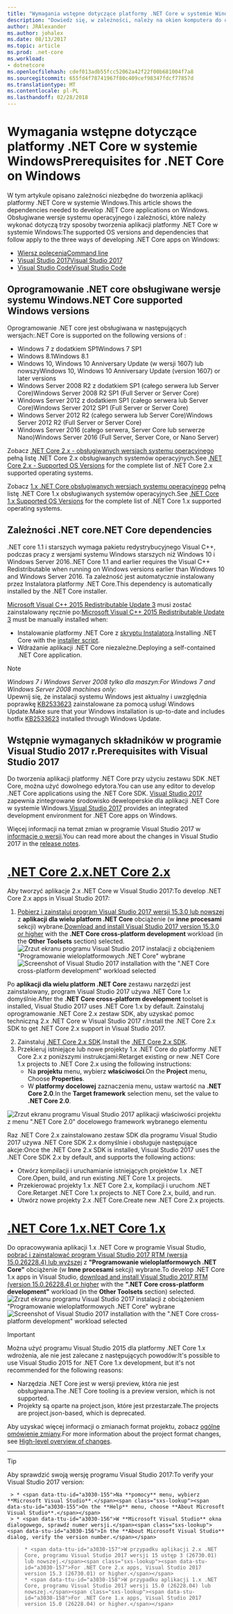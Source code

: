 ```yaml
---
title: "Wymagania wstępne dotyczące platformy .NET Core w systemie Windows"
description: "Dowiedz się, w zależności, należy na okien komputera do opracowywania i uruchamiania aplikacji .NET Core."
author: JRAlexander
ms.author: johalex
ms.date: 08/13/2017
ms.topic: article
ms.prod: .net-core
ms.workload:
- dotnetcore
ms.openlocfilehash: cdef013adb55fcc52062a42f22f00b681004f7a8
ms.sourcegitcommit: 655fd4f78741967f80c409cef98347fdcf77857d
ms.translationtype: MT
ms.contentlocale: pl-PL
ms.lasthandoff: 02/28/2018
---
```

# <a name="prerequisites-for-net-core-on-windows"></a><span data-ttu-id="a3030-103">Wymagania wstępne dotyczące platformy .NET Core w systemie Windows</span><span class="sxs-lookup"><span data-stu-id="a3030-103">Prerequisites for .NET Core on Windows</span></span>

<span data-ttu-id="a3030-104">W tym artykule opisano zależności niezbędne do tworzenia aplikacji platformy .NET Core w systemie Windows.</span><span class="sxs-lookup"><span data-stu-id="a3030-104">This article shows the dependencies needed to develop .NET Core applications on Windows.</span></span> <span data-ttu-id="a3030-105">Obsługiwane wersje systemu operacyjnego i zależności, które należy wykonać dotyczą trzy sposoby tworzenia aplikacji platformy .NET Core w systemie Windows:</span><span class="sxs-lookup"><span data-stu-id="a3030-105">The supported OS versions and dependencies that follow apply to the three ways of developing .NET Core apps on Windows:</span></span>

* [<span data-ttu-id="a3030-106">Wiersz polecenia</span><span class="sxs-lookup"><span data-stu-id="a3030-106">Command line</span></span>](tutorials/using-with-xplat-cli.md)
* [<span data-ttu-id="a3030-107">Visual Studio 2017</span><span class="sxs-lookup"><span data-stu-id="a3030-107">Visual Studio 2017</span></span>](https://aka.ms/vsdownload?utm_source=mscom&utm_campaign=msdocs)
* [<span data-ttu-id="a3030-108">Visual Studio Code</span><span class="sxs-lookup"><span data-stu-id="a3030-108">Visual Studio Code</span></span>](https://code.visualstudio.com/)

## <a name="net-core-supported-windows-versions"></a><span data-ttu-id="a3030-109">Oprogramowanie .NET core obsługiwane wersje systemu Windows</span><span class="sxs-lookup"><span data-stu-id="a3030-109">.NET Core supported Windows versions</span></span>

<span data-ttu-id="a3030-110">Oprogramowanie .NET core jest obsługiwana w następujących wersjach:</span><span class="sxs-lookup"><span data-stu-id="a3030-110">.NET Core is supported on the following versions of :</span></span>

* <span data-ttu-id="a3030-111">Windows 7 z dodatkiem SP1</span><span class="sxs-lookup"><span data-stu-id="a3030-111">Windows 7 SP1</span></span>
* <span data-ttu-id="a3030-112">Windows 8.1</span><span class="sxs-lookup"><span data-stu-id="a3030-112">Windows 8.1</span></span>
* <span data-ttu-id="a3030-113">Windows 10, Windows 10 Anniversary Update (w wersji 1607) lub nowszy</span><span class="sxs-lookup"><span data-stu-id="a3030-113">Windows 10, Windows 10 Anniversary Update (version 1607) or later versions</span></span>
* <span data-ttu-id="a3030-114">Windows Server 2008 R2 z dodatkiem SP1 (całego serwera lub Server Core)</span><span class="sxs-lookup"><span data-stu-id="a3030-114">Windows Server 2008 R2 SP1 (Full Server or Server Core)</span></span>
* <span data-ttu-id="a3030-115">Windows Server 2012 z dodatkiem SP1 (całego serwera lub Server Core)</span><span class="sxs-lookup"><span data-stu-id="a3030-115">Windows Server 2012 SP1 (Full Server or Server Core)</span></span>
* <span data-ttu-id="a3030-116">Windows Server 2012 R2 (całego serwera lub Server Core)</span><span class="sxs-lookup"><span data-stu-id="a3030-116">Windows Server 2012 R2 (Full Server or Server Core)</span></span>
* <span data-ttu-id="a3030-117">Windows Server 2016 (całego serwera, Server Core lub serwerze Nano)</span><span class="sxs-lookup"><span data-stu-id="a3030-117">Windows Server 2016 (Full Server, Server Core, or Nano Server)</span></span>

<span data-ttu-id="a3030-118">Zobacz [.NET Core 2.x - obsługiwanych wersjach systemu operacyjnego](https://github.com/dotnet/core/blob/master/release-notes/2.0/2.0-supported-os.md) pełną listę .NET Core 2.x obsługiwanych systemów operacyjnych.</span><span class="sxs-lookup"><span data-stu-id="a3030-118">See [.NET Core 2.x - Supported OS Versions](https://github.com/dotnet/core/blob/master/release-notes/2.0/2.0-supported-os.md) for the complete list of .NET Core 2.x supported operating systems.</span></span>

<span data-ttu-id="a3030-119">Zobacz [1.x .NET Core obsługiwanych wersjach systemu operacyjnego](https://github.com/dotnet/core/blob/master/release-notes/1.0/1.0-supported-os.md) pełną listę .NET Core 1.x obsługiwanych systemów operacyjnych.</span><span class="sxs-lookup"><span data-stu-id="a3030-119">See [.NET Core 1.x Supported OS Versions](https://github.com/dotnet/core/blob/master/release-notes/1.0/1.0-supported-os.md) for the complete list of .NET Core 1.x supported operating systems.</span></span>

## <a name="net-core-dependencies"></a><span data-ttu-id="a3030-120">Zależności .NET core</span><span class="sxs-lookup"><span data-stu-id="a3030-120">.NET Core dependencies</span></span>

<span data-ttu-id="a3030-121">.NET core 1.1 i starszych wymaga pakietu redystrybucyjnego Visual C++, podczas pracy z wersjami systemu Windows starszych niż Windows 10 i Windows Server 2016.</span><span class="sxs-lookup"><span data-stu-id="a3030-121">.NET Core 1.1 and earlier requires the Visual C++ Redistributable when running on Windows versions earlier than Windows 10 and Windows Server 2016.</span></span> <span data-ttu-id="a3030-122">Ta zależność jest automatycznie instalowany przez Instalatora platformy .NET Core.</span><span class="sxs-lookup"><span data-stu-id="a3030-122">This dependency is automatically installed by the .NET Core installer.</span></span>

<span data-ttu-id="a3030-123">[Microsoft Visual C++ 2015 Redistributable Update 3](https://www.microsoft.com/download/details.aspx?id=52685) musi zostać zainstalowany ręcznie po:</span><span class="sxs-lookup"><span data-stu-id="a3030-123">[Microsoft Visual C++ 2015 Redistributable Update 3](https://www.microsoft.com/download/details.aspx?id=52685) must be manually installed when:</span></span>

   * <span data-ttu-id="a3030-124">Instalowanie platformy .NET Core z [skryptu Instalatora](./tools/dotnet-install-script.md).</span><span class="sxs-lookup"><span data-stu-id="a3030-124">Installing .NET Core with the [installer script](./tools/dotnet-install-script.md).</span></span>
   * <span data-ttu-id="a3030-125">Wdrażanie aplikacji .NET Core niezależne.</span><span class="sxs-lookup"><span data-stu-id="a3030-125">Deploying a self-contained .NET Core application.</span></span>

> [!NOTE]
> <span data-ttu-id="a3030-126"><em>Windows 7 i Windows Server 2008 tylko dla maszyn:</em></span><span class="sxs-lookup"><span data-stu-id="a3030-126"><em>For Windows 7 and Windows Server 2008 machines only:</em></span></span><br>
> <span data-ttu-id="a3030-127">Upewnij się, że instalacji systemu Windows jest aktualny i uwzględnia poprawkę [KB2533623](https://support.microsoft.com/help/2533623) zainstalowane za pomocą usługi Windows Update.</span><span class="sxs-lookup"><span data-stu-id="a3030-127">Make sure that your Windows installation is up-to-date and includes hotfix [KB2533623](https://support.microsoft.com/help/2533623) installed through Windows Update.</span></span>

## <a name="prerequisites-with-visual-studio-2017"></a><span data-ttu-id="a3030-128">Wstępnie wymaganych składników w programie Visual Studio 2017 r.</span><span class="sxs-lookup"><span data-stu-id="a3030-128">Prerequisites with Visual Studio 2017</span></span>

<span data-ttu-id="a3030-129">Do tworzenia aplikacji platformy .NET Core przy użyciu zestawu SDK .NET Core, można użyć dowolnego edytora.</span><span class="sxs-lookup"><span data-stu-id="a3030-129">You can use any editor to develop .NET Core applications using the .NET Core SDK.</span></span>  <span data-ttu-id="a3030-130">[Visual Studio 2017](#visual-studio-2017) zapewnia zintegrowane środowisko deweloperskie dla aplikacji .NET Core w systemie Windows.</span><span class="sxs-lookup"><span data-stu-id="a3030-130">[Visual Studio 2017](#visual-studio-2017) provides an integrated development environment for .NET Core apps on Windows.</span></span>

<span data-ttu-id="a3030-131">Więcej informacji na temat zmian w programie Visual Studio 2017 w [informacje o wersji](/visualstudio/releasenotes/vs2017-relnotes).</span><span class="sxs-lookup"><span data-stu-id="a3030-131">You can read more about the changes in Visual Studio 2017 in the [release notes](/visualstudio/releasenotes/vs2017-relnotes).</span></span>
# <a name="net-core-2xtabnetcore2x"></a>[<span data-ttu-id="a3030-132">.NET Core 2.x</span><span class="sxs-lookup"><span data-stu-id="a3030-132">.NET Core 2.x</span></span>](#tab/netcore2x)

<span data-ttu-id="a3030-133">Aby tworzyć aplikacje 2.x .NET Core w Visual Studio 2017:</span><span class="sxs-lookup"><span data-stu-id="a3030-133">To develop .NET Core 2.x apps in Visual Studio 2017:</span></span>

 1. <span data-ttu-id="a3030-134">[Pobierz i zainstaluj program Visual Studio 2017 wersji 15.3.0 lub nowszej](/visualstudio/install/install-visual-studio) z **aplikacji dla wielu platform .NET Core** obciążenie (w **inne procesami** sekcji) wybrane.</span><span class="sxs-lookup"><span data-stu-id="a3030-134">[Download and install Visual Studio 2017 version 15.3.0 or higher](/visualstudio/install/install-visual-studio) with the **.NET Core cross-platform development** workload (in the **Other Toolsets** section) selected.</span></span>
<span data-ttu-id="a3030-135">![Zrzut ekranu programu Visual Studio 2017 instalacji z obciążeniem "Programowanie wieloplatformowych .NET Core" wybrane](./media/windows-prerequisites/vs-15-3-workloads.jpg)</span><span class="sxs-lookup"><span data-stu-id="a3030-135">![Screenshot of Visual Studio 2017 installation with the ".NET Core cross-platform development" workload selected](./media/windows-prerequisites/vs-15-3-workloads.jpg)</span></span>

<span data-ttu-id="a3030-136">Po **aplikacji dla wielu platform .NET Core** zestawu narzędzi jest zainstalowany, program Visual Studio 2017 używa .NET Core 1.x domyślnie.</span><span class="sxs-lookup"><span data-stu-id="a3030-136">After the **.NET Core cross-platform development** toolset is installed, Visual Studio 2017 uses .NET Core 1.x by default.</span></span> <span data-ttu-id="a3030-137">Zainstaluj oprogramowanie .NET Core 2.x zestaw SDK, aby uzyskać pomoc techniczną 2.x .NET Core w Visual Studio 2017 r.</span><span class="sxs-lookup"><span data-stu-id="a3030-137">Install the .NET Core 2.x SDK to get .NET Core 2.x support in Visual Studio 2017.</span></span>

 2. <span data-ttu-id="a3030-138">Zainstaluj [.NET Core 2.x SDK](https://www.microsoft.com/net/download/core).</span><span class="sxs-lookup"><span data-stu-id="a3030-138">Install the [.NET Core 2.x SDK](https://www.microsoft.com/net/download/core).</span></span>
 3. <span data-ttu-id="a3030-139">Przekieruj istniejące lub nowe projekty 1.x .NET Core do platformy .NET Core 2.x z poniższymi instrukcjami:</span><span class="sxs-lookup"><span data-stu-id="a3030-139">Retarget existing or new .NET Core 1.x projects to .NET Core 2.x using the following instructions:</span></span>
    * <span data-ttu-id="a3030-140">Na **projektu** menu, wybierz **właściwości**.</span><span class="sxs-lookup"><span data-stu-id="a3030-140">On the **Project** menu, Choose **Properties**.</span></span> 
    * <span data-ttu-id="a3030-141">W **platformy docelowej** zaznaczenia menu, ustaw wartość na **.NET Core 2.0**.</span><span class="sxs-lookup"><span data-stu-id="a3030-141">In the **Target framework** selection menu, set the value to **.NET Core 2.0**.</span></span>

![Zrzut ekranu programu Visual Studio 2017 aplikacji właściwości projektu z menu ".NET Core 2.0" docelowego framework wybranego elementu](./media/windows-prerequisites/Targeting-dotnetCore2.png)

<span data-ttu-id="a3030-143">Raz .NET Core 2.x zainstalowano zestaw SDK dla programu Visual Studio 2017 używa .NET Core SDK 2.x domyślnie i obsługuje następujące akcje:</span><span class="sxs-lookup"><span data-stu-id="a3030-143">Once the .NET Core 2.x SDK is installed, Visual Studio 2017 uses the .NET Core SDK 2.x by default, and supports the following actions:</span></span>

  * <span data-ttu-id="a3030-144">Otwórz kompilacji i uruchamianie istniejących projektów 1.x .NET Core.</span><span class="sxs-lookup"><span data-stu-id="a3030-144">Open, build, and run existing .NET Core 1.x projects.</span></span>
  * <span data-ttu-id="a3030-145">Przekierować projekty 1.x .NET Core 2.x, kompilacji i uruchom .NET Core.</span><span class="sxs-lookup"><span data-stu-id="a3030-145">Retarget .NET Core 1.x projects to .NET Core 2.x, build, and run.</span></span>
  * <span data-ttu-id="a3030-146">Utwórz nowe projekty 2.x .NET Core.</span><span class="sxs-lookup"><span data-stu-id="a3030-146">Create new .NET Core 2.x projects.</span></span>

# <a name="net-core-1xtabnetcore1x"></a>[<span data-ttu-id="a3030-147">.NET Core 1.x</span><span class="sxs-lookup"><span data-stu-id="a3030-147">.NET Core 1.x</span></span>](#tab/netcore1x)
<span data-ttu-id="a3030-148">Do opracowywania aplikacji 1.x .NET Core w programie Visual Studio, [pobrać i zainstalować program Visual Studio 2017 RTM (wersja 15.0.26228.4) lub wyższej](/visualstudio/install/install-visual-studio) z **"Programowanie wieloplatformowych .NET Core"** obciążenie (w  **Inne procesami** sekcji) wybrane.</span><span class="sxs-lookup"><span data-stu-id="a3030-148">To develop .NET Core 1.x apps in Visual Studio, [download and install Visual Studio 2017 RTM (version 15.0.26228.4) or higher](/visualstudio/install/install-visual-studio) with the **".NET Core cross-platform development"** workload (in the **Other Toolsets** section) selected.</span></span>
<span data-ttu-id="a3030-149">![Zrzut ekranu programu Visual Studio 2017 instalacji z obciążeniem "Programowanie wieloplatformowych .NET Core" wybrane](./media/windows-prerequisites/vs_workloads.jpg)</span><span class="sxs-lookup"><span data-stu-id="a3030-149">![Screenshot of Visual Studio 2017 installation with the ".NET Core cross-platform development" workload selected](./media/windows-prerequisites/vs_workloads.jpg)</span></span>
> [!IMPORTANT]
> <span data-ttu-id="a3030-150">Można użyć programu Visual Studio 2015 dla platformy .NET Core 1.x wdrożenia, ale nie jest zalecane z następujących powodów:</span><span class="sxs-lookup"><span data-stu-id="a3030-150">It's possible to use Visual Studio 2015 for .NET Core 1.x development, but it's not recommended for the following reasons:</span></span>
  > * <span data-ttu-id="a3030-151">Narzędzia .NET Core jest w wersji preview, która nie jest obsługiwana.</span><span class="sxs-lookup"><span data-stu-id="a3030-151">The .NET Core tooling is a preview version, which is not supported.</span></span>
  > * <span data-ttu-id="a3030-152">Projekty są oparte na project.json, które jest przestarzałe.</span><span class="sxs-lookup"><span data-stu-id="a3030-152">The projects are project.json-based, which is deprecated.</span></span>
>
> <span data-ttu-id="a3030-153">Aby uzyskać więcej informacji o zmianach format projektu, zobacz [ogólne omówienie zmiany](./tools/cli-msbuild-architecture.md).</span><span class="sxs-lookup"><span data-stu-id="a3030-153">For more information about the project format changes, see [High-level overview of changes](./tools/cli-msbuild-architecture.md).</span></span>
---

>[!TIP]
  > <span data-ttu-id="a3030-154">Aby sprawdzić swoją wersję programu Visual Studio 2017:</span><span class="sxs-lookup"><span data-stu-id="a3030-154">To verify your Visual Studio 2017 version:</span></span>
>
     > * <span data-ttu-id="a3030-155">Na **pomocy** menu, wybierz **Microsoft Visual Studio**.</span><span class="sxs-lookup"><span data-stu-id="a3030-155">On the **Help** menu, choose **About Microsoft Visual Studio**.</span></span>
     > * <span data-ttu-id="a3030-156">W **Microsoft Visual Studio** okna dialogowego, sprawdź numer wersji.</span><span class="sxs-lookup"><span data-stu-id="a3030-156">In the **About Microsoft Visual Studio** dialog, verify the version number.</span></span>
>     * <span data-ttu-id="a3030-157">W przypadku aplikacji 2.x .NET Core, programu Visual Studio 2017 wersji 15 ustęp 3 (26730.01) lub nowszej.</span><span class="sxs-lookup"><span data-stu-id="a3030-157">For .NET Core 2.x apps, Visual Studio 2017 version 15.3 (26730.01) or higher.</span></span>
>     * <span data-ttu-id="a3030-158">W przypadku aplikacji 1.x .NET Core, programu Visual Studio 2017 wersji 15.0 (26228.04) lub nowszej.</span><span class="sxs-lookup"><span data-stu-id="a3030-158">For .NET Core 1.x apps, Visual Studio 2017 version 15.0 (26228.04) or higher.</span></span>
